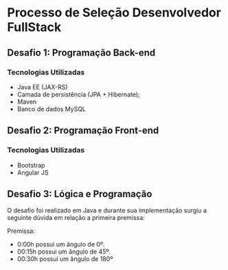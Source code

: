 # Processo de Seleção Desenvolvedor FullStack

## Desafio 1: Programação Back-end

### Tecnologias Utilizadas

* Java EE (JAX-RS)
* Camada de persistência (JPA + Hibernate);
* Maven
* Banco de dados MySQL

## Desafio 2: Programação Front-end

### Tecnologias Utilizadas

* Bootstrap
* Angular JS

## Desafio 3: Lógica e Programação

O desafio foi realizado em Java e durante sua implementação surgiu a seguinte dúvida em relação a primeira premissa:

Premissa:
* 0:00h possui um ângulo de 0º.
* 00:15h possui um ângulo de 45º.
* 00:30h possui um ângulo de 180º





